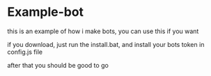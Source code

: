 # Example-bot
this is an example of how i make bots, you can use this if you want


if you download, just run the install.bat, and install your bots token in config.js file

after that you should be good to go
